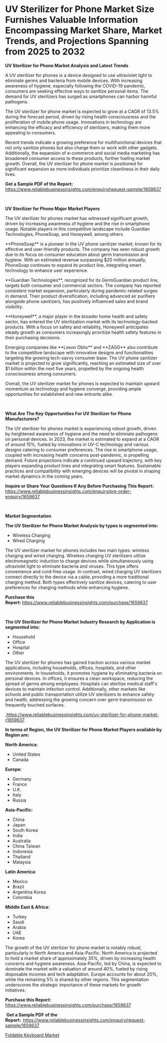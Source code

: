 <p><h1>UV Sterilizer for Phone Market Size Furnishes Valuable Information Encompassing Market Share, Market Trends, and Projections Spanning from 2025 to 2032</h1></p><p><strong>UV Sterilizer for Phone Market Analysis and Latest Trends</strong></p>
<p><p>A UV sterilizer for phones is a device designed to use ultraviolet light to eliminate germs and bacteria from mobile devices. With increasing awareness of hygiene, especially following the COVID-19 pandemic, consumers are seeking effective ways to sanitize personal items. The demand for UV sterilizers has surged as smartphones can harbor harmful pathogens. </p><p>The UV sterilizer for phone market is expected to grow at a CAGR of 13.5% during the forecast period, driven by rising health consciousness and the proliferation of mobile phone usage. Innovations in technology are enhancing the efficacy and efficiency of sterilizers, making them more appealing to consumers. </p><p>Recent trends indicate a growing preference for multifunctional devices that not only sanitize phones but also charge them or work with other gadgets. Additionally, the expansion of e-commerce and social media marketing has broadened consumer access to these products, further fueling market growth. Overall, the UV sterilizer for phone market is positioned for significant expansion as more individuals prioritize cleanliness in their daily lives.</p></p>
<p><strong>Get a Sample PDF of the Report:&nbsp;</strong> <a href="https://www.reliablebusinessinsights.com/enquiry/request-sample/1659637?utm_campaign=2214&utm_medium=2&utm_source=Github&utm_content=ia&utm_term=06022025&utm_id=uv-sterilizer-for-phone">https://www.reliablebusinessinsights.com/enquiry/request-sample/1659637</a></p>
<p>&nbsp;</p>
<p><strong>UV Sterilizer for Phone Major Market Players</strong></p>
<p><p>The UV sterilizer for phones market has witnessed significant growth, driven by increasing awareness of hygiene and the rise in smartphone usage. Notable players in this competitive landscape include Guardian Technologies, PhoneSoap, and Honeywell, among others.</p><p>**PhoneSoap** is a pioneer in the UV phone sanitizer market, known for its effective and user-friendly products. The company has seen robust growth due to its focus on consumer education about germ transmission and hygiene. With an estimated revenue surpassing $20 million annually, PhoneSoap continues to expand its product line, integrating smart technology to enhance user experience.</p><p>**Guardian Technologies**, recognized for its GermGuardian product line, targets both consumer and commercial sectors. The company has reported consistent market expansion, particularly during pandemic-related surges in demand. Their product diversification, including advanced air purifiers alongside phone sanitizers, has positively influenced sales and brand visibility.</p><p>**Honeywell**, a major player in the broader home health and safety sector, has entered the UV sterilization market with its technology-backed products. With a focus on safety and reliability, Honeywell anticipates steady growth as consumers increasingly prioritize health safety features in their purchasing decisions.</p><p>Emerging companies like **Lexon Oblio** and **ZAGG** also contribute to the competitive landscape with innovative designs and functionalities targeting the growing tech-savvy consumer base. The UV phone sanitizer market is projected to grow significantly, reaching an estimated size of over $1 billion within the next five years, propelled by the ongoing health consciousness among consumers.</p><p>Overall, the UV sterilizer market for phones is expected to maintain upward momentum as technology and hygiene converge, providing ample opportunities for established and new entrants alike.</p></p>
<p>&nbsp;</p>
<p><strong>What Are The Key Opportunities For UV Sterilizer for Phone Manufacturers?</strong></p>
<p><p>The UV sterilizer for phones market is experiencing robust growth, driven by heightened awareness of hygiene and the need to eliminate pathogens on personal devices. In 2023, the market is estimated to expand at a CAGR of around 15%, fueled by innovations in UV-C technology and various designs catering to consumer preferences. The rise in smartphone usage, coupled with increasing health concerns post-pandemic, is propelling demand. Future projections indicate a continued upward trajectory, with key players expanding product lines and integrating smart features. Sustainable practices and compatibility with emerging devices will be pivotal in shaping market dynamics in the coming years.</p></p>
<p><strong>Inquire or Share Your Questions If Any Before Purchasing This Report:</strong> <a href="https://www.reliablebusinessinsights.com/enquiry/pre-order-enquiry/1659637?utm_campaign=2214&utm_medium=2&utm_source=Github&utm_content=ia&utm_term=06022025&utm_id=uv-sterilizer-for-phone">https://www.reliablebusinessinsights.com/enquiry/pre-order-enquiry/1659637</a></p>
<p>&nbsp;</p>
<p><strong>Market Segmentation</strong></p>
<p><strong>The UV Sterilizer for Phone Market Analysis by types is segmented into:</strong></p>
<p><ul><li>Wireless Charging</li><li>Wired Charging</li></ul></p>
<p><p>The UV sterilizer market for phones includes two main types: wireless charging and wired charging. Wireless charging UV sterilizers utilize electromagnetic induction to charge devices while simultaneously using ultraviolet light to eliminate bacteria and viruses. This type offers convenience and cord-free usage. In contrast, wired charging UV sterilizers connect directly to the device via a cable, providing a more traditional charging method. Both types effectively sanitize devices, catering to user preferences for charging methods while enhancing hygiene.</p></p>
<p><strong>Purchase this Report:&nbsp;</strong><a href="https://www.reliablebusinessinsights.com/purchase/1659637?utm_campaign=2214&utm_medium=2&utm_source=Github&utm_content=ia&utm_term=06022025&utm_id=uv-sterilizer-for-phone">https://www.reliablebusinessinsights.com/purchase/1659637</a></p>
<p>&nbsp;</p>
<p><strong>The UV Sterilizer for Phone Market Industry Research by Application is segmented into:</strong></p>
<p><ul><li>Household</li><li>Office</li><li>Hospital</li><li>Other</li></ul></p>
<p><p>The UV sterilizer for phones has gained traction across various market applications, including households, offices, hospitals, and other environments. In households, it promotes hygiene by eliminating bacteria on personal devices. In offices, it ensures a clean workspace, reducing the spread of germs among employees. Hospitals can sterilize medical staff's devices to maintain infection control. Additionally, other markets like schools and public transportation utilize UV sterilizers to enhance safety and health, addressing the growing concern over germ transmission on frequently touched surfaces.</p></p>
<p><a href="https://www.reliablebusinessinsights.com/uv-sterilizer-for-phone-market-r1659637?utm_campaign=2214&utm_medium=2&utm_source=Github&utm_content=ia&utm_term=06022025&utm_id=uv-sterilizer-for-phone">&nbsp;https://www.reliablebusinessinsights.com/uv-sterilizer-for-phone-market-r1659637</a></p>
<p><strong>In terms of Region, the UV Sterilizer for Phone Market Players available by Region are:</strong></p>
<p>
    <p> <strong> North America: </strong>
        <ul>
            <li>United States</li>
            <li>Canada</li>
        </ul>
        </p> 
    <p> <strong> Europe: </strong>
        <ul>
            <li>Germany</li>
            <li>France</li>
            <li>U.K.</li>
            <li>Italy</li>
            <li>Russia</li>
        </ul>
        </p> 
    <p> <strong> Asia-Pacific: </strong>
        <ul>
            <li>China</li>
            <li>Japan</li>
            <li>South Korea</li>
            <li>India</li>
            <li>Australia</li>
            <li>China Taiwan</li>
            <li>Indonesia</li>
            <li>Thailand</li>
            <li>Malaysia</li>
        </ul>
        </p> 
    <p> <strong> Latin America: </strong>
        <ul>
            <li>Mexico</li>
            <li>Brazil</li>
            <li>Argentina Korea</li>
            <li>Colombia</li>
        </ul>
        </p> 
    <p> <strong> Middle East & Africa: </strong>
        <ul>
            <li>Turkey</li>
            <li>Saudi</li>
            <li>Arabia</li>
            <li>UAE</li>
            <li>Korea</li>
        </ul>
    </p>
    </p>
<p><p>The growth of the UV sterilizer for phone market is notably robust, particularly in North America and Asia-Pacific. North America is projected to hold a market share of approximately 35%, driven by increasing health concerns and hygiene awareness. Asia-Pacific, led by China, is expected to dominate the market with a valuation of around 40%, fueled by rising disposable incomes and tech adaptation. Europe accounts for about 20%, while the remaining 5% is shared by other regions. This segmentation underscores the strategic importance of these markets for growth initiatives.</p></p>
<p><strong>Purchase this Report: </strong><a href="https://www.reliablebusinessinsights.com/purchase/1659637?utm_campaign=2214&utm_medium=2&utm_source=Github&utm_content=ia&utm_term=06022025&utm_id=uv-sterilizer-for-phone">https://www.reliablebusinessinsights.com/purchase/1659637</a></p>
<p>&nbsp;<strong>Get a Sample PDF of the Report:&nbsp;&nbsp;</strong><a href="https://www.reliablebusinessinsights.com/enquiry/request-sample/1659637?utm_campaign=2214&utm_medium=2&utm_source=Github&utm_content=ia&utm_term=06022025&utm_id=uv-sterilizer-for-phone">https://www.reliablebusinessinsights.com/enquiry/request-sample/1659637</a></p>
<p><strong></strong></p>
<p><p><a href="https://github.com/comasnickie/Market-Research-Report-List-1/blob/main/foldable-keyboard-market.md?utm_campaign=2214&utm_medium=2&utm_source=Github&utm_content=ia&utm_term=06022025&utm_id=uv-sterilizer-for-phone">Foldable Keyboard Market</a></p></p>